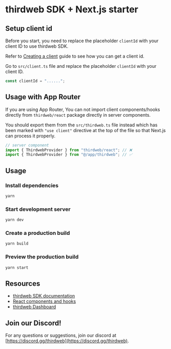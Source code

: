 # thirdweb SDK + Next.js starter

## Setup client id

Before you start, you need to replace the placeholder `clientId` with your client ID to use thirdweb SDK.

Refer to [Creating a client](https://portal.thirdweb.com/typescript/v5/client) guide to see how you can get a client id.

Go to `src/client.ts` file and replace the placeholder `clientId` with your client ID.

```ts
const clientId = "......";
```

## Usage with App Router

If you are using App Router, You can not import client components/hooks directly from `thirdweb/react` package directly in server components.

You should export them from the `src/thirdweb.ts` file instead which has been marked with `"use client"` directive at the top of the file so that Next.js can process it properly.

```ts
// server component
import { ThirdwebProvider } from "thirdweb/react"; // ❌
import { ThirdwebProvider } from "@/app/thirdweb"; // ✅
```

## Usage

### Install dependencies

```bash
yarn
```

### Start development server

```bash
yarn dev
```

### Create a production build

```bash
yarn build
```

### Preview the production build

```bash
yarn start
```

## Resources

- [thirdweb SDK documentation](https://portal.thirdweb.com/typescript/v5)
- [React components and hooks](https://portal.thirdweb.com/typescript/v5/react)
- [thirdweb Dashboard](https://thirdweb.com/dashboard)

## Join our Discord!

For any questions or suggestions, join our discord at [https://discord.gg/thirdweb](https://discord.gg/thirdweb).
